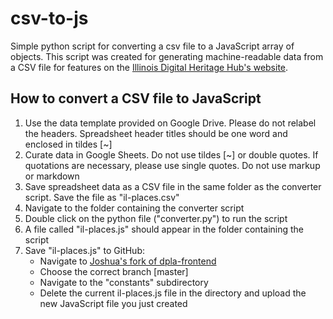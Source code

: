# csv-to-js
  Simple python script for converting a csv file to a JavaScript array of objects. This script was created for generating machine-readable data from a CSV file for features on the [Illinois Digital Heritage Hub's website](https://idhh.dp.la).

## How to convert a CSV file to JavaScript
 1. Use the data template provided on Google Drive. Please do not relabel the headers. Spreadsheet header titles should be one word and enclosed in tildes [~]
 1. Curate data in Google Sheets. Do not use tildes [~] or double quotes. If quotations are necessary, please use single quotes. Do not use markup or markdown
 1. Save spreadsheet data as a CSV file in the same folder as the converter script. Save the file as "il-places.csv"
 1. Navigate to the folder containing the converter script
 1. Double click on the python file ("converter.py") to run the script
 1. A file called "il-places.js" should appear in the folder containing the script
 1. Save "il-places.js" to GitHub:
     - Navigate to [Joshua's fork of dpla-frontend](https://github.com/jlynch2121/dpla-frontend/tree/master/constants)
     - Choose the correct branch [master]
     - Navigate to the "constants" subdirectory
     - Delete the current il-places.js file in the directory and upload the new JavaScript file you just created
